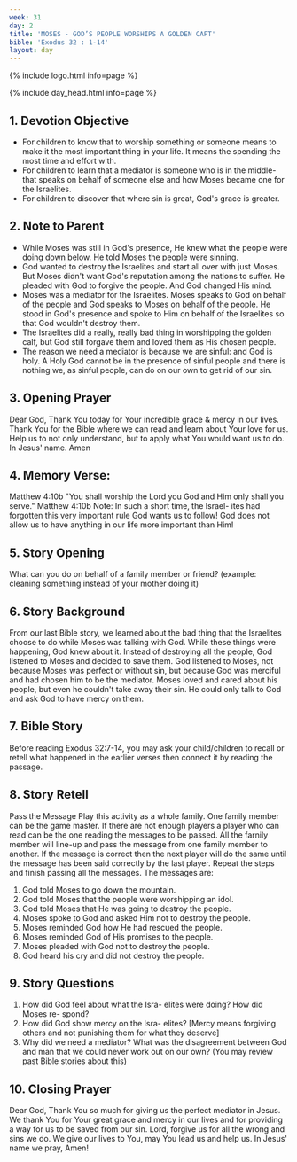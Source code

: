 ```yaml
---
week: 31
day: 2
title: 'MOSES - GOD’S PEOPLE WORSHIPS A GOLDEN CAFT'
bible: 'Exodus 32 : 1-14'
layout: day
---
```



{% include logo.html info=page %}

{% include day_head.html info=page %}

## 1. Devotion Objective
- For children to know that to worship something or someone means to make it the most important thing in your life. It means the spending the most time and effort with.
- For children to learn that a mediator is someone who is in the middle-that speaks on behalf of someone else and how Moses became one for the Israelites.
- For children to discover that where sin is great, God's grace is greater.

## 2. Note to Parent
- While Moses was still in God's presence, He knew what the people were doing down below. He told Moses the people were sinning.
- God wanted to destroy the Israelites and start all over with just Moses. But Moses didn't want God's reputation among the nations to suffer. He pleaded with God to forgive the people. And God changed His mind.
- Moses was a mediator for the Israelites. Moses speaks to God on behalf of the people and God speaks to Moses on behalf of the people. He stood in God's presence and spoke to Him on behalf of the Israelites so that God wouldn't destroy them.
- The Israelites did a really, really bad thing in worshipping the golden calf, but God still forgave them and loved them as His chosen people.
- The reason we need a mediator is because we are sinful: and God is holy. A Holy God cannot be in the presence of sinful people and there is nothing we, as sinful people, can do on our own to get rid of our sin.

## 3. Opening Prayer
Dear God, Thank You today for Your incredible grace & mercy in our lives. Thank You for the Bible where we can read and learn about Your love for us. Help us to not only understand, but to apply what You would want us to do. In Jesus' name. Amen
## 4. Memory Verse:
Matthew 4:10b "You shall worship the Lord you God and Him only shall you serve." Matthew 4:10b Note: In such a short time, the Israel- ites had forgotten this very important rule God wants us to follow! God does not allow us to have anything in our life more important than Him!

## 5. Story Opening
What can you do on behalf of a family member or friend? (example: cleaning something instead of your mother doing it)


## 6. Story Background
 From our last Bible story, we learned about the bad thing that the Israelites choose to do while Moses was talking with God. While these things were happening, God knew about it. Instead of destroying all the people, God listened to Moses and decided to save them. God listened to Moses, not because Moses was perfect or without sin, but because God was merciful and had chosen him to be the mediator. Moses loved and cared about his people, but even he couldn't take away their sin. He could only talk to God and ask God to have mercy on them.

## 7. Bible Story
Before reading Exodus 32:7-14, you may ask your child/children to recall or retell what happened in the earlier verses then connect it by reading the passage.

## 8. Story Retell
Pass the Message Play this activity as a whole family. One family member can be the game master. If there are not enough players a player who can read can be the one reading the messages to be passed. All the farnily member will line-up and pass the message from one family member to another. If the message is correct then the next player will do the same until the message has been said correctly by the last player. Repeat the steps and finish passing all the messages. The messages are:
1. God told Moses to go down the mountain.
2. God told Moses that the people were worshipping an idol.
3. God told Moses that He was going to destroy the people.
4. Moses spoke to God and asked Him not to destroy the people.
5. Moses reminded God how He had rescued the people.
6. Moses reminded God of His promises to the people.
7. Moses pleaded with God not to destroy the people.
8. God heard his cry and did not destroy the people.

## 9. Story Questions
1. How did God feel about what the Isra- elites were doing? How did Moses re- spond?
2. How did God show mercy on the Isra- elites? [Mercy means forgiving others and not punishing them for what they deserve]
3. Why did we need a mediator? What was the disagreement between God and man that we could never work out on our own? (You may review past Bible stories about this)

## 10. Closing Prayer
Dear God, Thank You so much for giving us the perfect mediator in Jesus. We thank You for Your great grace and mercy in our lives and for providing a way for us to be saved from our sin. Lord, forgive us for all the wrong and sins we do. We give our lives to You, may You lead us and help us. In Jesus' name we pray, Amen!


